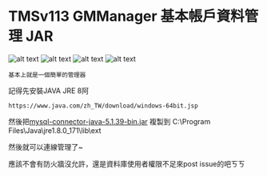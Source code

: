 

# TMSv113 GMManager 基本帳戶資料管理 JAR

![alt text](https://i.imgur.com/nZDCkAJ.png)
![alt text](https://i.imgur.com/lENiU7v.png)
![alt text](https://i.imgur.com/kqonxQT.png)
![alt text](https://i.imgur.com/5g518wu.png)


```
基本上就是一個簡單的管理器
```

記得先安裝JAVA JRE 8阿
```
https://www.java.com/zh_TW/download/windows-64bit.jsp
```

然後把[mysql-connector-java-5.1.39-bin.jar](https://github.com/MiCoDer/TMSv113GMManager/blob/master/mysql-connector-java-5.1.39-bin.jar)
複製到
C:\Program Files\Java\jre1.8.0_171\lib\ext

然後就可以連線管理了~

應該不會有防火牆沒允許，還是資料庫使用者權限不足來post issue的吧ㄎㄎ
